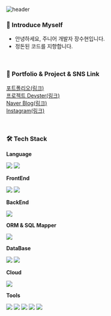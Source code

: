 ![header](https://capsule-render.vercel.app/api?type=waving&color=1E90FF&height=200&section=header&text=Xoohyun%20Github&fontSize=70&fontAlignY=40&fontColor=FFFFFF)

### 🌱 Introduce Myself
* 안녕하세요, 주니어 개발자 장수현입니다.
* 정돈된 코드를 지향합니다.
  
</br>

### 📝 Portfolio & Project & SNS Link
[포트폴리오(링크)](https://www.xoohyun.kr/)</br>
[프로젝트 Devster(링크)](https://devster.kr/)</br>
[Naver Blog(링크)](https://blog.naver.com/xo0hyun)</br>
[Instagram(링크)](https://www.instagram.com/xo0hyun/?hl=ko)

</br>

### 🛠 Tech Stack
__Language__
  <p>
   <img src="https://img.shields.io/badge/Java Script-F7DF1E?style=for-the-badge&logo=javascript&logoColor=black"/>
   <img src="https://img.shields.io/badge/Java-007396?style=for-the-badge&logo=java&logoColor=white"/> 
  </p>

**FrontEnd**
  <p>
   <img src="https://img.shields.io/badge/React-61DAFB?style=for-the-badge&logo=React&logoColor=black"/>
<!--    <img src="https://img.shields.io/badge/socket.io.Client-010101?style=for-the-badge&logo=socketdotio&logoColor=white"/>
   <img src="https://img.shields.io/badge/Zustand-6DB33F?style=for-the-badge&logo=zustand&logoColor=white">
   <img src="https://img.shields.io/badge/swr-010101?style=for-the-badge&logo=swr&logoColor=white"/> -->
   <img src="https://img.shields.io/badge/MUI-007ACC?style=for-the-badge&logo=MUI&logoColor=white"/>
  </p>
  
**BackEnd**
  <p>
   <img src="https://img.shields.io/badge/Spring Boot-6DB33F?style=for-the-badge&logo=spring boot&logoColor=white">
<!--    <img src="https://img.shields.io/badge/node.js-339933?style=for-the-badge&logo=nodedotjs&logoColor=white"/>
   <img src="https://img.shields.io/badge/express-000000?style=for-the-badge&logo=express&logoColor=white"/>
   <img src="https://img.shields.io/badge/socket.io-010101?style=for-the-badge&logo=socketdotio&logoColor=white"/> -->
  </p>
  
**ORM & SQL Mapper**
  <p>
   <img src="https://img.shields.io/badge/mybatis-010101?style=for-the-badge&logo=mybatis&logoColor=white"/>
<!--    <img src="https://img.shields.io/badge/Sequelize-52B0E7?style=for-the-badge&logo=sequelize&logoColor=white"/> -->
  </p>
  
**DataBase**
  <p>
   <img src="https://img.shields.io/badge/Oracle-F80000?style=for-the-badge&logo=oracle&logoColor=white"> 
   <img src="https://img.shields.io/badge/MySQL-4479A1?style=for-the-badge&logo=mysql&logoColor=white">  
  </p>
  
**Cloud**
  <p>
   <img src="https://img.shields.io/badge/Naver Cloud Platform-03C75A?style=for-the-badge&logo=naver&logoColor=white"> 
  </p>
  
**Tools**
  <p>
   <img src="https://img.shields.io/badge/Apache Maven-C71A36?style=for-the-badge&logo=apachemaven&logoColor=white"> 
<!--    <img src="https://img.shields.io/badge/vite-646CFF?style=for-the-badge&logo=vite&logoColor=white"/>
   <img src="https://img.shields.io/badge/junit-25A162?style=for-the-badge&logo=junit5&logoColor=white"/> -->
   <img src="https://img.shields.io/badge/jenkins-D24939?style=for-the-badge&logo=jenkins&logoColor=white"/>
   <img src="https://img.shields.io/badge/docker-2496ED?style=for-the-badge&logo=docker&logoColor=white"/>
   <img src="https://img.shields.io/badge/eclipse-2C2255?style=for-the-badge&logo=eclipseide&logoColor=white"/>
   <img src="https://img.shields.io/badge/VS Code-007ACC?style=for-the-badge&logo=VisualStudioCode&logoColor=white"/>
  </p>
